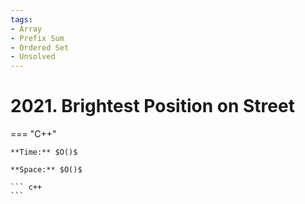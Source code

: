 ```yaml
---
tags:
- Array
- Prefix Sum
- Ordered Set
- Unsolved
---
```



# 2021. Brightest Position on Street

=== "C++"

    **Time:** $O()$

    **Space:** $O()$

    ``` c++
    ```